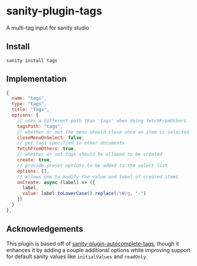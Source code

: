 # sanity-plugin-tags

A multi-tag input for sanity studio

## Install

`sanity install tags`

## Implementation

```javascript
{
  name: "tags",
  type: "tags",
  title: "Tags",
  options: {
    // uses a different path than 'tags' when doing fetchFromOthers
    tagsPath: "tags",
    // whether or not the menu should close once an item is selected
    closeMenuOnSelect: false,
    // get tags specified in other documents
    fetchFromOthers: true,
    // whether or not tags should be allowed to be created
    create: true,
    // provide preset options to be added to the select list
    options: [],
    // allows one to modify the value and label of created items
    onCreate: async (label) => ({
      label,
      value: label.toLowerCase().replace(/\W/g, "-")
    })
  }
},
```

## Acknowledgements

This plugin is based off of [sanity-plugin-autocomplete-tags](https://github.com/rosnovsky/sanity-plugin-autocomplete-tags), though it enhances it by adding a couple additional options while improving support for default sanity values like `initialValues` and `readOnly`.
